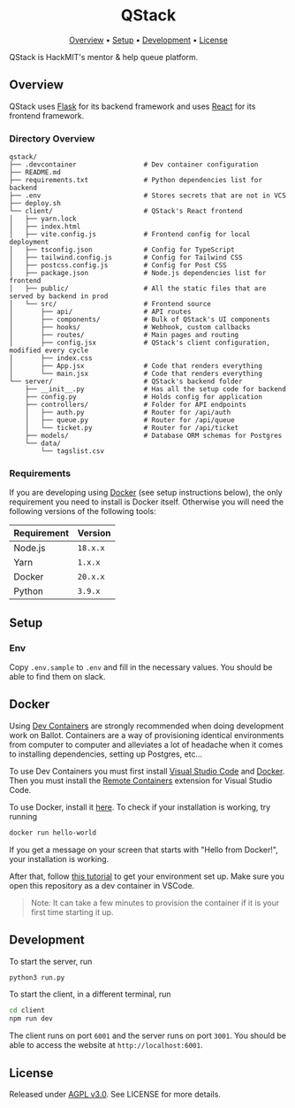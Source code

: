 <h1 align="center">QStack</h1>

<div align="center">
	<a href="#overview">Overview</a>
  <span> • </span>
    	<a href="#setup">Setup</a>
  <span> • </span>
    	<a href="#development">Development</a>
  <span> • </span>
        <a href="#license">License</a>
  <p></p>
</div> 

QStack is HackMIT's mentor & help queue platform.

## Overview

QStack uses [Flask](https://flask.palletsprojects.com/en/2.2.x/) for its backend framework and uses [React](https://reactjs.org) for its frontend framework.

### Directory Overview

```
qstack/
├── .devcontainer                 # Dev container configuration
├── README.md
├── requirements.txt              # Python dependencies list for backend
├── .env                          # Stores secrets that are not in VCS
├── deploy.sh                    
└── client/                       # QStack's React frontend
│   ├── yarn.lock         
│   ├── index.html         
│   ├── vite.config.js            # Frontend config for local deployment
│   ├── tsconfig.json             # Config for TypeScript
│   ├── tailwind.config.js        # Config for Tailwind CSS
│   ├── postcss.config.js         # Config for Post CSS
│   ├── package.json              # Node.js dependencies list for frontend
│   ├── public/                   # All the static files that are served by backend in prod
│   └── src/                      # Frontend source
│       ├── api/                  # API routes
│       ├── components/           # Bulk of QStack's UI components
│       ├── hooks/                # Webhook, custom callbacks
│       ├── routes/               # Main pages and routing
│       ├── config.jsx            # QStack's client configuration, modified every cycle
│       ├── index.css             
│       ├── App.jsx               # Code that renders everything
│       └── main.jsx              # Code that renders everything
└── server/                       # QStack's backend folder
    ├── __init__.py               # Has all the setup code for backend
    ├── config.py                 # Holds config for application
    ├── controllers/              # Folder for API endpoints
    │   ├── auth.py               # Router for /api/auth 
    │   ├── queue.py              # Router for /api/queue
    │   └── ticket.py             # Router for /api/ticket
    ├── models/                   # Database ORM schemas for Postgres
    └── data/
        └── tagslist.csv          
```

### Requirements

If you are developing using [Docker](https://docs.docker.com/get-started/) (see setup instructions below), the only requirement you need to install is Docker itself. Otherwise you will need the following versions of the following tools:

| Requirement | Version    |
|-------------|------------|
| Node.js     | `18.x.x`   |
| Yarn        | `1.x.x`    |
| Docker      | `20.x.x`   |
| Python      | `3.9.x`    |

## Setup

### Env

Copy `.env.sample` to `.env` and fill in the necessary values. You should be able to find them on slack.

## Docker

Using [Dev Containers](https://code.visualstudio.com/docs/devcontainers/containers#_quick-start-open-an-existing-folder-in-a-container) are strongly recommended when doing development work on Ballot. Containers are a way of provisioning identical environments from computer to computer and alleviates a lot of headache when it comes to installing dependencies, setting up Postgres, etc...

To use Dev Containers you must first install [Visual Studio Code](https://code.visualstudio.com/) and [Docker](https://www.docker.com/get-started/). Then you must install the [Remote Containers](https://marketplace.visualstudio.com/items?itemName=ms-vscode-remote.remote-containers) extension for Visual Studio Code.

To use Docker, install it [here](https://docs.docker.com/get-docker/). To check if your installation is working, try running

```sh
docker run hello-world
```

If you get a message on your screen that starts with "Hello from Docker!", your installation is working.

After that, follow [this tutorial](https://www.youtube.com/watch?v=Uvf2FVS1F8k) to get your environment set up. Make sure you open this repository as a dev container in VSCode.

> Note: It can take a few minutes to provision the container if it is your first time starting it up.

## Development

To start the server, run

```sh
python3 run.py
```

To start the client, in a different terminal, run 
```sh
cd client
npm run dev
```

The client runs on port `6001` and the server runs on port `3001`. You should be able to access the website at `http://localhost:6001`.

## License
Released under [AGPL v3.0](./LICENSE). See LICENSE for more details.
